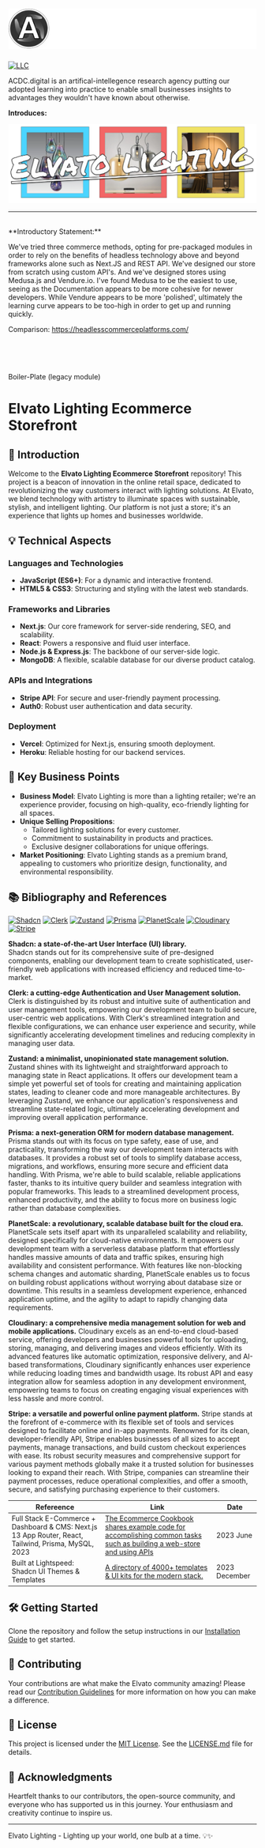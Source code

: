 # ![ACDC Solomon Logo](assets/logo-A.textv2.svg)
[![LLC](https://img.shields.io/badge/LLC-ACDC.digital-black)](https://acdc.digital/)



ACDC.digital is an artifical-intellegence research agency putting our adopted learning into practice to enable small businesses insights to advantages they wouldn't have known about otherwise.



**Introduces:** 

![solomon-marker](assets/ELvato-GitLogo.png)
***
<br>
**Introductory Statement:** 
<br>


We've tried three commerce methods, opting for pre-packaged modules in order to rely on the benefits of headless technology above and beyond frameworks alone such as Next.JS and REST API. We've designed our store from scratch using custom API's. And we've designed stores using Medusa.js and Vendure.io. I've found Medusa to be the easiest to use, seeing as the Documentation appears to be more cohesive for newer developers. While Vendure appears to be more 'polished', ultimately the learning curve appears to be too-high in order to get up and running quickly. 

Comparison: https://headlesscommerceplatforms.com/


<br><br><br> 

Boiler-Plate (legacy module)

# Elvato Lighting Ecommerce Storefront

## 🌟 Introduction

Welcome to the **Elvato Lighting Ecommerce Storefront** repository! This project is a beacon of innovation in the online retail space, dedicated to revolutionizing the way customers interact with lighting solutions. At Elvato, we blend technology with artistry to illuminate spaces with sustainable, stylish, and intelligent lighting. Our platform is not just a store; it's an experience that lights up homes and businesses worldwide.

## 💡 Technical Aspects

### Languages and Technologies

- **JavaScript (ES6+)**: For a dynamic and interactive frontend.
- **HTML5 & CSS3**: Structuring and styling with the latest web standards.

### Frameworks and Libraries

- **Next.js**: Our core framework for server-side rendering, SEO, and scalability.
- **React**: Powers a responsive and fluid user interface.
- **Node.js & Express.js**: The backbone of our server-side logic.
- **MongoDB**: A flexible, scalable database for our diverse product catalog.

### APIs and Integrations

- **Stripe API**: For secure and user-friendly payment processing.
- **Auth0**: Robust user authentication and data security.

### Deployment

- **Vercel**: Optimized for Next.js, ensuring smooth deployment.
- **Heroku**: Reliable hosting for our backend services.

## 🚀 Key Business Points

- **Business Model**: Elvato Lighting is more than a lighting retailer; we're an experience provider, focusing on high-quality, eco-friendly lighting for all spaces.
- **Unique Selling Propositions**:
  - Tailored lighting solutions for every customer.
  - Commitment to sustainability in products and practices.
  - Exclusive designer collaborations for unique offerings.
- **Market Positioning**: Elvato Lighting stands as a premium brand, appealing to customers who prioritize design, functionality, and environmental responsibility.

## 📚 Bibliography and References
[![Shadcn](https://img.shields.io/badge/Shadcn-UI%20Library-blue)](https://ui.shadcn.com/) 
[![Clerk](https://img.shields.io/badge/Clerk-User%20Authentication-blue)](https://clerk.com/)
[![Zustand](https://img.shields.io/badge/Zustand-State%20Management-blue)](https://docs.pmnd.rs/zustand/getting-started/introduction/)
[![Prisma](https://img.shields.io/badge/Prisma-ORM-blue)](https://www.prisma.io/docs)
[![PlanetScale](https://img.shields.io/badge/PlanetScale-MySQL%20Platform-blue)](https://planetscale.com/)
[![Cloudinary](https://img.shields.io/badge/Cloudinary-Media%20Manager-blue)](https://cloudinary.com/)
[![Stripe](https://img.shields.io/badge/Stripe-Payment%20Platform-blue)](https://stripe.com/en-ca/)

**Shadcn: a state-of-the-art User Interface (UI) library.**  
Shadcn stands out for its comprehensive suite of pre-designed components, enabling our development team to create sophisticated, user-friendly web applications with increased efficiency and reduced time-to-market.  

**Clerk: a cutting-edge Authentication and User Management solution.**  
Clerk is distinguished by its robust and intuitive suite of authentication and user management tools, empowering our development team to build secure, user-centric web applications. With Clerk's streamlined integration and flexible configurations, we can enhance user experience and security, while significantly accelerating development timelines and reducing complexity in managing user data.

**Zustand: a minimalist, unopinionated state management solution.** 
Zustand shines with its lightweight and straightforward approach to managing state in React applications. It offers our development team a simple yet powerful set of tools for creating and maintaining application states, leading to cleaner code and more manageable architectures. By leveraging Zustand, we enhance our application's responsiveness and streamline state-related logic, ultimately accelerating development and improving overall application performance.

**Prisma: a next-generation ORM for modern database management.**  
Prisma stands out with its focus on type safety, ease of use, and practicality, transforming the way our development team interacts with databases. It provides a robust set of tools to simplify database access, migrations, and workflows, ensuring more secure and efficient data handling. With Prisma, we're able to build scalable, reliable applications faster, thanks to its intuitive query builder and seamless integration with popular frameworks. This leads to a streamlined development process, enhanced productivity, and the ability to focus more on business logic rather than database complexities.

**PlanetScale: a revolutionary, scalable database built for the cloud era.**  
PlanetScale sets itself apart with its unparalleled scalability and reliability, designed specifically for cloud-native environments. It empowers our development team with a serverless database platform that effortlessly handles massive amounts of data and traffic spikes, ensuring high availability and consistent performance. With features like non-blocking schema changes and automatic sharding, PlanetScale enables us to focus on building robust applications without worrying about database size or downtime. This results in a seamless development experience, enhanced application uptime, and the agility to adapt to rapidly changing data requirements.

**Cloudinary: a comprehensive media management solution for web and mobile applications.**
Cloudinary excels as an end-to-end cloud-based service, offering developers and businesses powerful tools for uploading, storing, managing, and delivering images and videos efficiently. With its advanced features like automatic optimization, responsive delivery, and AI-based transformations, Cloudinary significantly enhances user experience while reducing loading times and bandwidth usage. Its robust API and easy integration allow for seamless adoption in any development environment, empowering teams to focus on creating engaging visual experiences with less hassle and more control.

**Stripe: a versatile and powerful online payment platform.**
Stripe stands at the forefront of e-commerce with its flexible set of tools and services designed to facilitate online and in-app payments. Renowned for its clean, developer-friendly API, Stripe enables businesses of all sizes to accept payments, manage transactions, and build custom checkout experiences with ease. Its robust security measures and comprehensive support for various payment methods globally make it a trusted solution for businesses looking to expand their reach. With Stripe, companies can streamline their payment processes, reduce operational complexities, and offer a smooth, secure, and satisfying purchasing experience to their customers.


| Refereence                                                                                                                         | Link                                                                                                                                     | Date     |
|--------------------------------------------------------------------------------------------------------------------------------|-------------------------------------------------------------------------------------------------------------------------------------------|----------|
| Full Stack E-Commerce + Dashboard & CMS: Next.js 13 App Router, React, Tailwind, Prisma, MySQL, 2023                                                             | [The Ecommerce Cookbook shares example code for accomplishing common tasks such as building a web-store and using APIs](https://github.com/antonioerdeljac/next13-ecommerce-admin) | 2023 June |
| Built at Lightspeed: Shadcn UI Themes & Templates                                                             | [A directory of 4000+ templates & UI kits for the modern stack.](https://www.builtatlightspeed.com/category/shadcn-ui?themes[refinementList][categories.ui][0]=shadcn-ui) | 2023 December |


## 🛠 Getting Started

Clone the repository and follow the setup instructions in our [Installation Guide](#installation-guide) to get started.

## 👥 Contributing

Your contributions are what make the Elvato community amazing! Please read our [Contribution Guidelines](#contribution-guidelines) for more information on how you can make a difference.


## 📄 License

This project is licensed under the [MIT License](#mit-license). See the [LICENSE.md](LICENSE.md) file for details.

## 🙏 Acknowledgments

Heartfelt thanks to our contributors, the open-source community, and everyone who has supported us in this journey. Your enthusiasm and creativity continue to inspire us.

---

Elvato Lighting - Lighting up your world, one bulb at a time. 💡✨
